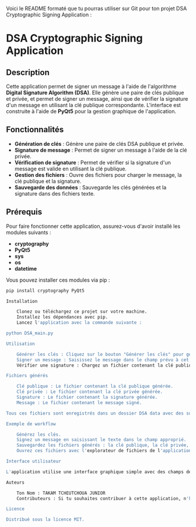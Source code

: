 Voici le README formaté que tu pourras utiliser sur Git pour ton projet DSA Cryptographic Signing Application :

# DSA Cryptographic Signing Application

## Description

Cette application permet de signer un message à l'aide de l'algorithme **Digital Signature Algorithm (DSA)**. Elle génère une paire de clés publique et privée, et permet de signer un message, ainsi que de vérifier la signature d'un message en utilisant la clé publique correspondante. L'interface est construite à l'aide de **PyQt5** pour la gestion graphique de l'application.

## Fonctionnalités

- **Génération de clés** : Génère une paire de clés DSA publique et privée.
- **Signature de message** : Permet de signer un message à l'aide de la clé privée.
- **Vérification de signature** : Permet de vérifier si la signature d'un message est valide en utilisant la clé publique.
- **Gestion des fichiers** : Ouvre des fichiers pour charger le message, la clé publique et la signature.
- **Sauvegarde des données** : Sauvegarde les clés générées et la signature dans des fichiers texte.

## Prérequis

Pour faire fonctionner cette application, assurez-vous d'avoir installé les modules suivants :

- **cryptography**
- **PyQt5**
- **sys**
- **os**
- **datetime**

Vous pouvez installer ces modules via pip :

```bash
pip install cryptography PyQt5

Installation

    Clonez ou téléchargez ce projet sur votre machine.
    Installez les dépendances avec pip.
    Lancez l'application avec la commande suivante :

python DSA_main.py

Utilisation

    Générer les clés : Cliquez sur le bouton "Générer les clés" pour générer une paire de clés publique et privée.
    Signer un message : Saisissez le message dans le champ prévu à cet effet et cliquez sur "Signer". La signature sera affichée dans l'interface.
    Vérifier une signature : Chargez un fichier contenant la clé publique, un fichier contenant la signature et un fichier contenant le message à vérifier, puis cliquez sur "Vérifier". L'application affichera si la signature est valide ou non.

Fichiers générés

    Clé publique : Le fichier contenant la clé publique générée.
    Clé privée : Le fichier contenant la clé privée générée.
    Signature : Le fichier contenant la signature générée.
    Message : Le fichier contenant le message signé.

Tous ces fichiers sont enregistrés dans un dossier DSA data avec des sous-dossiers pour organiser les différents types de fichiers.

Exemple de workflow

    Générez les clés.
    Signez un message en saisissant le texte dans le champ approprié.
    Sauvegardez les fichiers générés : la clé publique, la clé privée, la signature, et le message.
    Ouvrez ces fichiers avec l'explorateur de fichiers de l'application pour vérifier la signature.

Interface utilisateur

L'application utilise une interface graphique simple avec des champs de texte pour saisir et afficher les messages et signatures. Elle comprend également des boutons pour générer des clés, signer des messages, et vérifier les signatures.

Auteurs

    Ton Nom : TAKAM TCHEUTCHOUA JUNIOR
    Contributeurs : Si tu souhaites contribuer à cette application, n'hésite pas à soumettre des pull requests ou à ouvrir des issues pour toute amélioration ou problème rencontré.

Licence

Distribué sous la licence MIT.

